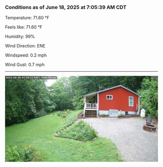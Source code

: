 ### Conditions as of June 18, 2025 at 7:05:39 AM CDT 

Temperature: 71.60 &deg;F

Feels like: 71.60 &deg;F

Humidity: 99%

Wind Direction: ENE

Windspeed: 0.2 mph

Wind Gust: 0.7 mph

---

<img src="./images/latest.jpeg"/>

